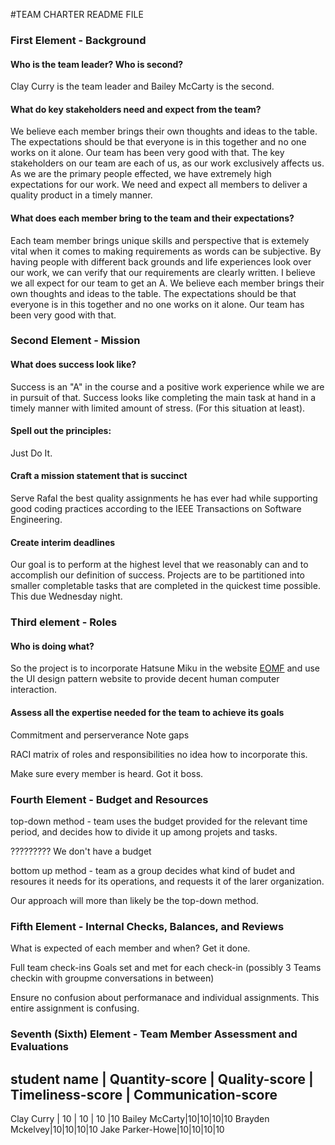 #TEAM CHARTER README FILE

### First Element - Background
#### Who is the team leader? Who is second?
  Clay Curry is the team leader and Bailey McCarty is the second. 

#### What do key stakeholders need and expect from the team?
We believe each member brings their own thoughts and ideas to the table. The expectations should be that everyone is in this together and no one works on it alone. Our team has been very good with that. The key stakeholders on our team are each of us, as our work exclusively affects us. As we are the primary people effected, we have extremely high expectations for our work. 
We need and expect all members to deliver a quality product in a timely manner. 

#### What does each member bring to the team and their expectations?
Each team member brings unique skills and perspective that is extemely vital when it comes to making requirements as words can be subjective. By having people with different back grounds and life experiences look over our work, we can verify that our requirements are clearly written. I believe we all expect for our team to get an A. 
We believe each member brings their own thoughts and ideas to the table. The expectations should be that everyone is in this together and no one works on it alone. Our team has been very good with that.



### Second Element - Mission
#### What does success look like?
Success is an "A" in the course and a positive work experience while we are in pursuit of that. Success looks like completing the main task at hand in a timely manner with limited amount of stress. (For this situation at least).
    
#### Spell out the principles:
 Just Do It.

#### Craft a mission statement that is succinct
Serve Rafal the best quality assignments he has ever had while supporting good coding practices according to the IEEE Transactions on Software Engineering.

#### Create interim deadlines
Our goal is to perform at the highest level that we reasonably can and to accomplish our definition of success.  Projects are to be partitioned into smaller completable tasks that are completed in the quickest time possible. This due Wednesday night.
    


### Third element - Roles
#### Who is doing what?
So the project is to incorporate Hatsune Miku in the website [EOMF](http://eomf.ou.edu/) and use the UI design pattern website to provide decent human computer interaction.

#### Assess all the expertise needed for the team to achieve its goals 
Commitment and perserverance
Note gaps

RACI matrix of roles and responsibilities
no idea how to incorporate this.

Make sure every member is heard. 
Got it boss.


### Fourth Element - Budget and Resources
top-down method - team uses the budget provided for the relevant time period, and decides how to divide it up among projets and tasks.
    
????????? We don't have a budget

bottom up method - team as a group decides what kind of budet and resoures it needs for its operations, and requests it of the larer organization.

Our approach will more than likely be the top-down method.



### Fifth Element - Internal Checks, Balances, and Reviews
What is expected of each member and when?
Get it done.

Full team check-ins
        Goals set and met for each check-in (possibly 3 Teams checkin with groupme conversations in between)

Ensure no confusion about performanace and individual assignments.
This entire assignment is confusing.


### Seventh (Sixth) Element - Team Member Assessment and Evaluations
student name |  Quantity-score | Quality-score | Timeliness-score | Communication-score
-----------------------------
Clay Curry | 10 | 10 | 10 |10
Bailey McCarty|10|10|10|10
Brayden Mckelvey|10|10|10|10
Jake Parker-Howe|10|10|10|10
